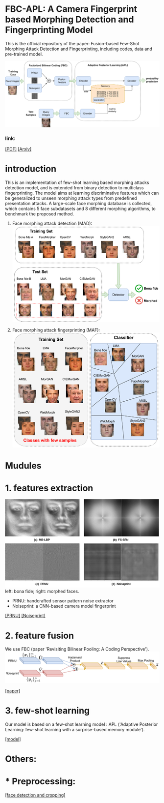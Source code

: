# FBC-APL: A Camera Fingerprint based Morphing Detection and Fingerprinting Model
This is the official repository of the paper: Fusion-based Few-Shot Morphing Attack Detection and Fingerprinting, including codes, data and pre-trained model.

![arch](fig/pipeline.png)

### link:

[[PDF]](https://arxiv.org/pdf/2210.15510.pdf)
[[Arxiv]](https://arxiv.org/abs/2210.15510)

# introduction
This is an implementation of few-shot learning based morphing attacks detection model, and is extended from binary detection to multiclass fingerprinting. The model aims at learning discriminative features which can be generalized to unseen morphing attack types from predefined presentation attacks. A large-scale face morphing database is collected, which contains 5 face subdatasets and 8 different morphing algorithms, to benchmark the proposed method.

1. Face morphing attack detection (MAD): 
![arch](fig/MAD_few_shot.png)

2. Face morphing attack fingerprinting (MAF):
![arch](fig/fingerprint.png)


# Mudules
# 1. features extraction
![arch](fig/avg_feature.png)
left: bona fide; right: morphed faces.

* PRNU: handcrafted sensor pattern noise extractor
* Noiseprint: a CNN-based camera model fingerprint

[[PRNU]](https://dde.binghamton.edu/download/camera_fingerprint/)
[[Noiseprint]](https://github.com/grip-unina/noiseprint)

# 2. feature fusion
We use FBC (paper 'Revisiting Bilinear Pooling: A Coding Perspective').
![arch](fig/fbc.png)

[[paper]](https://ojs.aaai.org/index.php/AAAI/article/view/5811)

# 3. few-shot learning
Our model is based on a few-shot learning model : APL ('Adaptive Posterior Learning: few-shot learning with a surprise-based memory module').

[[model]](https://github.com/cogentlabs/apl)



# Others:
# * Preprocessing: 
 [[face detection and cropping]](https://github.com/Practical-CV/Facial-Landmarks-Detection-with-DLIB) 
  
 







